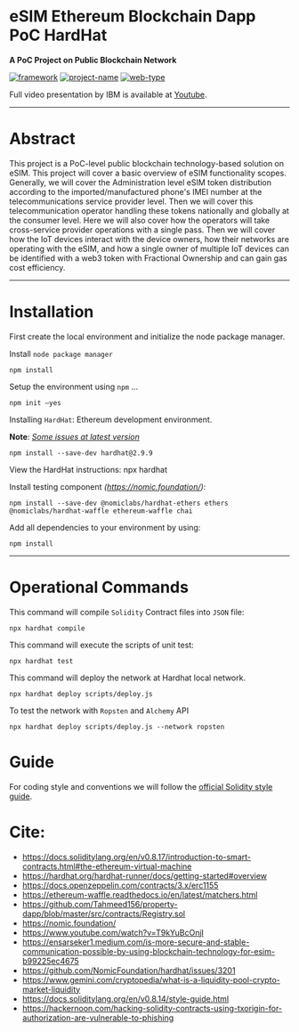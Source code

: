 # eSIM Ethereum Blockchain Dapp PoC HardHat

**A PoC Project on Public Blockchain Network**

[![framework]][bs23]
[![project-name]][bs23]
[![web-type]][bs23]

Full video presentation by IBM is available at [Youtube][ibm-video].

---

# Abstract

This project is a PoC-level public blockchain technology-based solution on eSIM. This project will cover a basic overview of eSIM functionality scopes. Generally, we will cover the Administration level eSIM token distribution according to the imported/manufactured phone's IMEI number at the telecommunications service provider level. Then we will cover this telecommunication operator handling these tokens nationally and globally at the consumer level. Here we will also cover how the operators will take cross-service provider operations with a single pass. Then we will cover how the IoT devices interact with the device owners, how their networks are operating with the eSIM, and how a single owner of multiple IoT devices can be identified with a web3 token with Fractional Ownership and can gain gas cost efficiency.

---

# Installation

First create the local environment and initialize the node package manager.

Install `node package manager`

    npm install 


Setup the environment using `npm` ...

    npm init –yes​

Installing `HardHat`: Ethereum development environment.

**Note**: *[Some issues at latest version][hardhat-version-issue]*

    npm install --save-dev hardhat@2.9.9​

View the HardHat instructions:​
    npx hardhat

Install testing component
*(https://nomic.foundation/)*:

    npm install --save-dev @nomiclabs/hardhat-ethers ethers @nomiclabs/hardhat-waffle ethereum-waffle chai

Add all dependencies to your environment by using:

    npm install

---

# Operational Commands

This command will compile `Solidity` Contract files into `JSON` file:

    npx hardhat compile

This command will execute the scripts of unit test:

    ​npx hardhat test

This command will deploy the network at Hardhat local network.​

    npx hardhat deploy scripts/deploy.js​

To test the network with `Ropsten` and `Alchemy` API

    npx hardhat deploy scripts/deploy.js --network ropsten


# Guide

For coding style and conventions we will follow the [official Solidity style guide][solidity-style-guide].

# Cite:
* https://docs.soliditylang.org/en/v0.8.17/introduction-to-smart-contracts.html#the-ethereum-virtual-machine
* https://hardhat.org/hardhat-runner/docs/getting-started#overview
* https://docs.openzeppelin.com/contracts/3.x/erc1155
* https://ethereum-waffle.readthedocs.io/en/latest/matchers.html
* https://github.com/Tahmeed156/property-dapp/blob/master/src/contracts/Registry.sol
* https://nomic.foundation/
* https://www.youtube.com/watch?v=T9kYuBcOnjI
* https://ensarseker1.medium.com/is-more-secure-and-stable-communication-possible-by-using-blockchain-technology-for-esim-b99225ec4675
* https://github.com/NomicFoundation/hardhat/issues/3201
* https://www.gemini.com/cryptopedia/what-is-a-liquidity-pool-crypto-market-liquidity
* https://docs.soliditylang.org/en/v0.8.14/style-guide.html
* https://hackernoon.com/hacking-solidity-contracts-using-txorigin-for-authorization-are-vulnerable-to-phishing

[solidity-style-guide]: https://docs.soliditylang.org/en/v0.8.14/style-guide.html
[hardhat-version-issue]: https://github.com/NomicFoundation/hardhat/issues/3201
[ibm-video]: https://www.youtube.com/watch?v=T9kYuBcOnjI/
[bs23]: https://brainstation-23.com/?bc
[project-name]: https://img.shields.io/badge/project-eSim-yellowgreen
[web-type]: https://img.shields.io/badge/technology-blockchain-green
[framework]: https://img.shields.io/badge/framework-ethereum%20-blue
